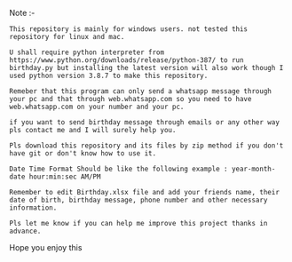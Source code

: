 Note :- 

	This repository is mainly for windows users. not tested this repository for linux and mac.
	
	U shall require python interpreter from https://www.python.org/downloads/release/python-387/ to run birthday.py but installing the latest version will also work though I used python version 3.8.7 to make this repository.

	Remeber that this program can only send a whatsapp message through your pc and that through web.whatsapp.com so you need to have web.whatsapp.com on your number and your pc.
	
	if you want to send birthday message through emails or any other way pls contact me and I will surely help you.

	Pls download this repository and its files by zip method if you don't have git or don't know how to use it.

	Date Time Format Should be like the following example : year-month-date hour:min:sec AM/PM

	Remember to edit Birthday.xlsx file and add your friends name, their date of birth, birthday message, phone number and other necessary information.

	Pls let me know if you can help me improve this project thanks in advance.

Hope you enjoy this

